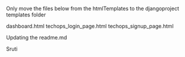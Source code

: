 Only move the files below from the htmlTemplates to the djangoproject templates folder

dashboard.html
techops_login_page.html
techops_signup_page.html

Updating the readme.md

Sruti